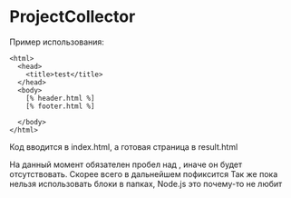 # ProjectCollector

Пример использования:
```
<html>
  <head>
    <title>test</title>
  </head>
  <body>
    [% header.html %]
    [% footer.html %]
    
  </body>
</html>
```
Код вводится в index.html, а готовая страница в result.html

На данный момент обязателен пробел над </body>, иначе он будет отсутствовать. Скорее всего в дальнейшем пофиксится
Так же пока нельзя использовать блоки в папках, Node.js это почему-то не любит
